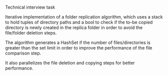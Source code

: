 
Technical interview task

Iterative implementation of a folder replication algorithm, which uses a stack to hold tuples of directory paths and a bool to check if the to-be copied directory is newly created in the replica folder in order to avoid the file/folder deletion steps. 

The algorithm generates a HashSet if the number of files/directories is greater than the set limit in order to improve the performance of the file comparison step. 

It also parallelizes the file deletion and copying steps for better performance.
